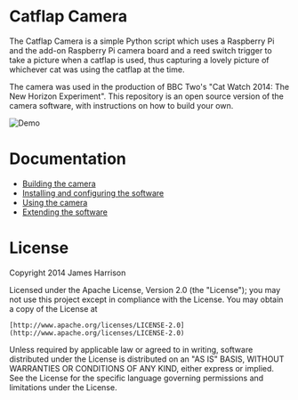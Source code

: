 # Catflap Camera

The Catflap Camera is a simple Python script which uses a Raspberry Pi and the add-on Raspberry Pi camera board and a reed switch trigger to take a picture when a catflap is used, thus capturing a lovely picture of whichever cat was using the catflap at the time.

The camera was used in the production of BBC Two's "Cat Watch 2014: The New Horizon Experiment". This repository is an open source version of the camera software, with instructions on how to build your own.

![Demo](https://github.com/JamesHarrison/catflap-camera/raw/master/docs/images/entering.jpg "Cat entering through a camera-enabled catflap")

# Documentation

* [Building the camera](../blob/master/docs/HARDWARE.md)
* [Installing and configuring the software](../blob/master/docs/INSTALLATION.md)
* [Using the camera](../blob/master/docs/USAGE.md)
* [Extending the software](../blob/master/docs/EXTENDING.md)

# License

Copyright 2014 James Harrison

Licensed under the Apache License, Version 2.0 (the "License"); you may not use this project except in compliance with the License. You may obtain a copy of the License at

    [http://www.apache.org/licenses/LICENSE-2.0](http://www.apache.org/licenses/LICENSE-2.0)

Unless required by applicable law or agreed to in writing, software distributed under the License is distributed on an "AS IS" BASIS, WITHOUT WARRANTIES OR CONDITIONS OF ANY KIND, either express or implied. See the License for the specific language governing permissions and limitations under the License.